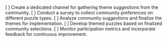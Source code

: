 [ ] Create a dedicated channel for gathering theme suggestions from the community.
[ ] Conduct a survey to collect community preferences on different puzzle types.
[ ] Analyze community suggestions and finalize the themes for implementation.
[ ] Develop themed puzzles based on finalized community selections.
[ ] Monitor participation metrics and incorporate feedback for continuous improvement.